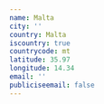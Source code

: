 ```yaml
---
name: Malta
city: ''
country: Malta
iscountry: true
countrycode: mt
latitude: 35.97
longitude: 14.34
email: ''
publiciseemail: false
---
```



